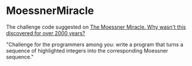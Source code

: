 # MoessnerMiracle
The challenge code suggested on [The Moessner Miracle. Why wasn't this discovered for over 2000 years?]([https://www.youtube.com/watch?v=rGlpyFHfMgI )

"Challenge for the programmers among you: write a program that turns a sequence of highlighted integers into the corresponding Moessner sequence."
